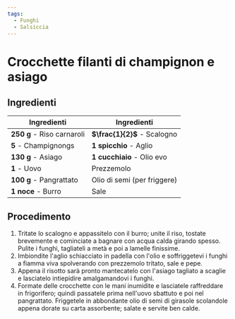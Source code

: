 ```yaml
---
tags:
  - Funghi
  - Salsiccia
---
```

# Crocchette filanti di champignon e asiago

## Ingredienti

| Ingredienti                  | Ingredienti             |
| ---------------------------- | ----------------------- |
| **250 g** - Riso carnaroli | **$\frac{1}{2}$** - Scalogno |
| **5** - Champignongs | **1 spicchio** - Aglio |
| **130 g** - Asiago | **1 cucchiaio** - Olio evo |
| **1** - Uovo | Prezzemolo |
| **100 g** - Pangrattato | Olio di semi (per friggere) |
| **1 noce** - Burro | Sale |

## Procedimento

1. Tritate lo scalogno e appassitelo con il burro; unite il riso, tostate brevemente e cominciate a bagnare con acqua calda girando spesso. Pulite i funghi, tagliateli a metà e poi a lamelle finissime.
1. Imbiondite l'aglio schiacciato in padella con l'olio e soffriggetevi i funghi a fiamma viva spolverando con prezzemolo tritato, sale e pepe.
1. Appena il risotto sarà pronto mantecatelo con l'asiago tagliato a scaglie e lasciatelo intiepidire amalgamandovi i funghi.
1. Formate delle crocchette con le mani inumidite e lasciatele raffreddare in frigorifero; quindi passatele prima nell'uovo sbattuto e poi nel pangrattato. Friggetele in abbondante olio di semi di girasole scolandole appena dorate su carta assorbente; salate e servite ben calde.
